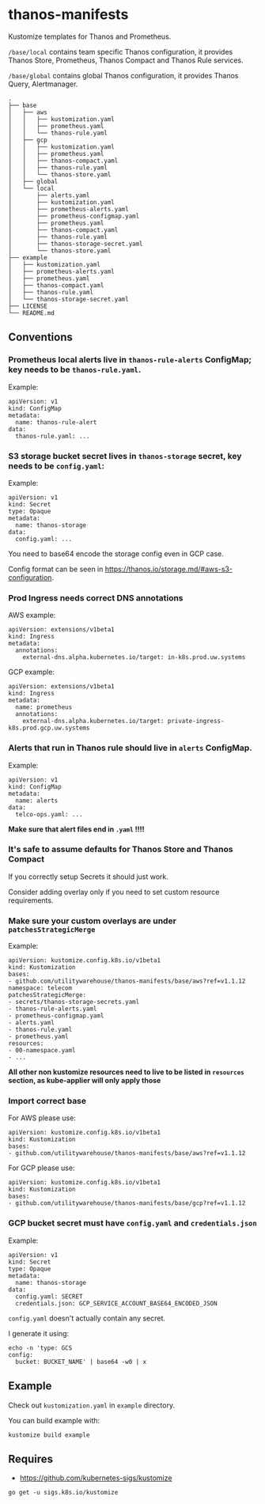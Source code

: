 # thanos-manifests

Kustomize templates for Thanos and Prometheus.

`/base/local` contains team specific Thanos configuration, it provides Thanos Store, Prometheus, Thanos Compact and Thanos Rule services.

`/base/global` contains global Thanos configuration, it provides Thanos Query, Alertmanager.

```
.
├── base
│   ├── aws
│   │   ├── kustomization.yaml
│   │   ├── prometheus.yaml
│   │   └── thanos-rule.yaml
│   ├── gcp
│   │   ├── kustomization.yaml
│   │   ├── prometheus.yaml
│   │   ├── thanos-compact.yaml
│   │   ├── thanos-rule.yaml
│   │   └── thanos-store.yaml
│   ├── global
│   └── local
│       ├── alerts.yaml
│       ├── kustomization.yaml
│       ├── prometheus-alerts.yaml
│       ├── prometheus-configmap.yaml
│       ├── prometheus.yaml
│       ├── thanos-compact.yaml
│       ├── thanos-rule.yaml
│       ├── thanos-storage-secret.yaml
│       └── thanos-store.yaml
├── example
│   ├── kustomization.yaml
│   ├── prometheus-alerts.yaml
│   ├── prometheus.yaml
│   ├── thanos-compact.yaml
│   ├── thanos-rule.yaml
│   └── thanos-storage-secret.yaml
├── LICENSE
└── README.md
```

## Conventions

### Prometheus local alerts live in `thanos-rule-alerts` ConfigMap; key needs to be `thanos-rule.yaml`.

Example:

```
apiVersion: v1
kind: ConfigMap
metadata:
  name: thanos-rule-alert
data:
  thanos-rule.yaml: ...
```

### S3 storage bucket secret lives in `thanos-storage` secret, key needs to be `config.yaml`:

Example:

```
apiVersion: v1
kind: Secret
type: Opaque
metadata:
  name: thanos-storage
data:
  config.yaml: ...
```

You need to base64 encode the storage config even in GCP case.

Config format can be seen in https://thanos.io/storage.md/#aws-s3-configuration.

### Prod Ingress needs correct DNS annotations

AWS example:

```
apiVersion: extensions/v1beta1
kind: Ingress
metadata:
  annotations:
    external-dns.alpha.kubernetes.io/target: in-k8s.prod.uw.systems
```

GCP example:

```
apiVersion: extensions/v1beta1
kind: Ingress
metadata:
  name: prometheus
  annotations:
    external-dns.alpha.kubernetes.io/target: private-ingress-k8s.prod.gcp.uw.systems
```

### Alerts that run in Thanos rule should live in `alerts` ConfigMap.

Example:

```
apiVersion: v1
kind: ConfigMap
metadata:
  name: alerts
data:
  telco-ops.yaml: ...
```

**Make sure that alert files end in `.yaml` !!!!**

### It's safe to assume defaults for Thanos Store and Thanos Compact

If you correctly setup Secrets it should just work. 

Consider adding overlay only if you need to set custom resource requirements.

### Make sure your custom overlays are under `patchesStrategicMerge`

Example:

```
apiVersion: kustomize.config.k8s.io/v1beta1
kind: Kustomization
bases:
- github.com/utilitywarehouse/thanos-manifests/base/aws?ref=v1.1.12
namespace: telecom
patchesStrategicMerge:
- secrets/thanos-storage-secrets.yaml
- thanos-rule-alerts.yaml
- prometheus-configmap.yaml
- alerts.yaml
- thanos-rule.yaml
- prometheus.yaml
resources:
- 00-namespace.yaml
- ...
```

**All other non kustomize resources need to live to be listed in `resources` section, as kube-applier will only apply those**

### Import correct base

For AWS please use:

```
apiVersion: kustomize.config.k8s.io/v1beta1
kind: Kustomization
bases:
- github.com/utilitywarehouse/thanos-manifests/base/aws?ref=v1.1.12
```

For GCP please use:

```
apiVersion: kustomize.config.k8s.io/v1beta1
kind: Kustomization
bases:
- github.com/utilitywarehouse/thanos-manifests/base/gcp?ref=v1.1.12
```

### GCP bucket secret must have `config.yaml` and `credentials.json`

Example:

```
apiVersion: v1
kind: Secret
type: Opaque
metadata:
  name: thanos-storage
data:
  config.yaml: SECRET
  credentials.json: GCP_SERVICE_ACCOUNT_BASE64_ENCODED_JSON
```

`config.yaml` doesn't actually contain any secret.

I generate it using:

```
echo -n 'type: GCS
config:
  bucket: BUCKET_NAME' | base64 -w0 | x
```

## Example

Check out `kustomization.yaml` in `example` directory. 

You can build example with:

```
kustomize build example 
```

## Requires

- https://github.com/kubernetes-sigs/kustomize

```
go get -u sigs.k8s.io/kustomize
```
